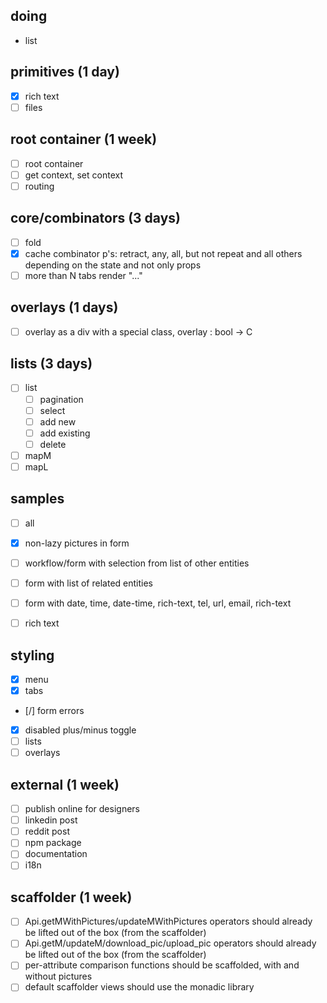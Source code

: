 ## doing
- list

## primitives (1 day)
- [x] rich text
- [ ] files

## root container (1 week)
- [ ] root container
- [ ] get context, set context
- [ ] routing

## core/combinators (3 days)
- [ ] fold
- [x] cache combinator p's: retract, any, all, but not repeat and all others depending on the state and not only props
- [ ] more than N tabs render "..."

## overlays (1 days)
- [ ] overlay as a div with a special class, overlay : bool -> C<bool>

## lists (3 days)
- [ ] list
  - [ ] pagination
  - [ ] select
  - [ ] add new
  - [ ] add existing
  - [ ] delete
- [ ] mapM
- [ ] mapL

## samples
- [ ] all
- [x] non-lazy pictures in form
- [ ] workflow/form with selection from list of other entities
- [ ] form with list of related entities
- [ ] form with date, time, date-time, rich-text, tel, url, email, rich-text
- [ ] rich text


## styling
- [x] menu
- [x] tabs
- [/] form errors
- [x] disabled plus/minus toggle
- [ ] lists
- [ ] overlays

## external (1 week)
- [ ] publish online for designers
- [ ] linkedin post
- [ ] reddit post
- [ ] npm package
- [ ] documentation
- [ ] i18n

##  scaffolder (1 week)
- [ ] Api.getMWithPictures/updateMWithPictures operators should already be lifted out of the box (from the scaffolder)
- [ ] Api.getM/updateM/download_pic/upload_pic operators should already be lifted out of the box (from the scaffolder)
- [ ] per-attribute comparison functions should be scaffolded, with and without pictures
- [ ] default scaffolder views should use the monadic library
